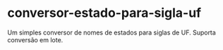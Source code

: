 # conversor-estado-para-sigla-uf
Um simples conversor de nomes de estados para siglas de UF. Suporta conversão em lote.
